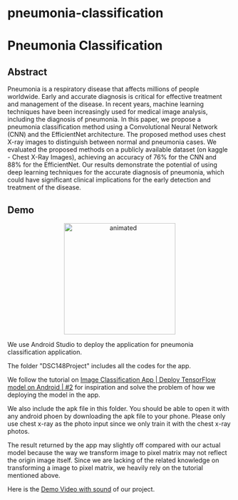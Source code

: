 # pneumonia-classification

# Pneumonia Classification

## Abstract
Pneumonia is a respiratory disease that affects millions of people worldwide. Early and accurate diagnosis is critical for effective treatment and management of the disease. In recent years, machine learning techniques have been increasingly used for medical image analysis, including the diagnosis of pneumonia. In this paper, we propose a pneumonia classification method using a Convolutional Neural Network (CNN) and the EfficientNet architecture. The proposed method uses chest X-ray images to distinguish between normal and pneumonia cases. We evaluated the proposed methods on a publicly available dataset (on kaggle - Chest X-Ray Images), achieving an accuracy of 76\% for the CNN and 88\% for the EfficientNet.
    Our results demonstrate the potential of using deep learning techniques for the accurate diagnosis of pneumonia, which could have significant clinical implications for the early detection and treatment of the disease.

## Demo
<p align="center">
  <img src="https://github.com/radiangle/pneumonia-classification/blob/main/demo-android.gif" alt="animated" width="250"/>
</p>

We use Android Studio to deploy the application for pneumonia classification application. 

The folder "DSC148Project" includes all the codes for the app. 

We follow the tutorial on [Image Classification App | Deploy TensorFlow model on Android | #2](https://www.youtube.com/watch?v=yV9nrRIC_R0) for
inspiration and solve the problem of how we deploying the model in the app. 

We also include the apk file in this folder. You should be able to open it with any android phoen by downloading the apk file to your phone. 
Please only use chest x-ray as the photo input since we only train it with the chest x-ray photos. 

The result returned by the app may slightly off compared with our actual model because the way we transform image to pixel matrix may not reflect the 
origin image itself. 
Since we are lacking of the related knowledge on transforming a image to pixel matrix, we heavily rely on the tutorial
mentioned above. 

Here is the [Demo Video with sound](https://youtu.be/sFSY-EhBKVY) of our project. 
